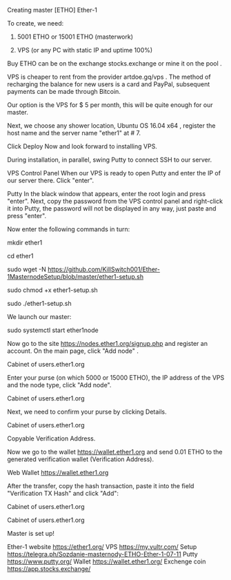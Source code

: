 Creating master [ETHO] Ether-1

To create, we need:

1) 5001 ETHO or 15001 ETHO (masterwork)

2) VPS (or any PC with static IP and uptime 100%)


Buy ETHO can be on the exchange stocks.exchange or mine it on the pool .


VPS is cheaper to rent from the provider artdoe.gq/vps . The method of recharging the balance for new users is a card and PayPal, subsequent payments can be made through Bitcoin.


Our option is the VPS for $ 5 per month, this will be quite enough for our master.


Next, we choose any shower location, Ubuntu OS 16.04 x64 , register the host name and the server name "ether1" at # 7.


Click Deploy Now and look forward to installing VPS.


During installation, in parallel, swing Putty to connect SSH to our server.


VPS Control Panel
When our VPS is ready to open Putty and enter the IP of our server there. Click "enter".


Putty
In the black window that appears, enter the root login and press "enter". Next, copy the password from the VPS control panel and right-click it into Putty, the password will not be displayed in any way, just paste and press "enter".


Now enter the following commands in turn:

mkdir ether1

cd ether1

sudo wget -N https://github.com/KillSwitch001/Ether-1MasternodeSetup/blob/master/ether1-setup.sh

sudo chmod +x ether1-setup.sh

sudo ./ether1-setup.sh


We launch our master:


sudo systemctl start ether1node

Now go to the site https://nodes.ether1.org/signup.php and register an account. On the main page, click "Add node" .

Cabinet of users.ether1.org

Enter your purse (on which 5000 or 15000 ETHO), the IP address of the VPS and the node type, click "Add node".

Cabinet of users.ether1.org

Next, we need to confirm your purse by clicking Details.

Cabinet of users.ether1.org

Copyable Verification Address.

Now we go to the wallet https://wallet.ether1.org and send 0.01 ETHO to the generated verification wallet (Verification Address).

Web Wallet https://wallet.ether1.org

After the transfer, copy the hash transaction, paste it into the field "Verification TX Hash" and click "Add":

Cabinet of users.ether1.org

Cabinet of users.ether1.org

Master is set up!

Ether-1 website https://ether1.org/
VPS https://my.vultr.com/
Setup https://telegra.ph/Sozdanie-masternody-ETHO-Ether-1-07-11
Putty https://www.putty.org/
Wallet https://wallet.ether1.org/
Exchenge coin https://app.stocks.exchange/
